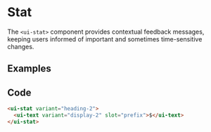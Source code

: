# Stat

The <code>&lt;ui-stat&gt;</code> component provides contextual feedback messages, keeping users informed of important and sometimes time-sensitive changes.

<script setup>
import './stat';
import '../icon/icon';
import '../text/text';
</script>

## Examples

<div class="p-12 bg-preview flex flex-col gap-4 justify-center rounded-xl">
  <ui-stat variant="display-2" start="10" end="500" />
</div>

## Code

```html
<ui-stat variant="heading-2">
  <ui-text variant="display-2" slot="prefix">$</ui-text>
</ui-stat>
```

